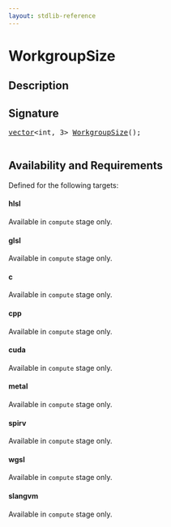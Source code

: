 ```yaml
---
layout: stdlib-reference
---
```


# WorkgroupSize

## Description





## Signature 

<pre>
<a href="../types/vector/index.html" class="code_type">vector</a>&lt;<span class="code_keyword">int</span>, 3&gt; <a href="workgroupsize-09.html">WorkgroupSize</a>();

</pre>

## Availability and Requirements

Defined for the following targets:

#### hlsl
Available in `compute` stage only.

#### glsl
Available in `compute` stage only.

#### c
Available in `compute` stage only.

#### cpp
Available in `compute` stage only.

#### cuda
Available in `compute` stage only.

#### metal
Available in `compute` stage only.

#### spirv
Available in `compute` stage only.

#### wgsl
Available in `compute` stage only.

#### slangvm
Available in `compute` stage only.



